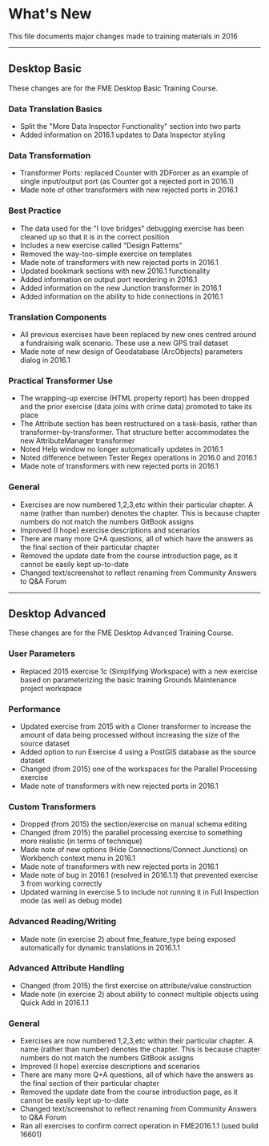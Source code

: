 # What's New #
This file documents major changes made to training materials in 2016

---

## Desktop Basic ##
These changes are for the FME Desktop Basic Training Course.

### Data Translation Basics ###
- Split the "More Data Inspector Functionality" section into two parts
- Added information on 2016.1 updates to Data Inspector styling

### Data Transformation ###
- Transformer Ports: replaced Counter with 2DForcer as an example of single input/output port (as Counter got a rejected port in 2016.1)
- Made note of other transformers with new rejected ports in 2016.1

### Best Practice ###
- The data used for the "I love bridges" debugging exercise has been cleaned up so that it is in the correct position
- Includes a new exercise called "Design Patterns"
- Removed the way-too-simple exercise on templates
- Made note of transformers with new rejected ports in 2016.1
- Updated bookmark sections with new 2016.1 functionality
- Added information on output port reordering in 2016.1
- Added information on the new Junction transformer in 2016.1
- Added information on the ability to hide connections in 2016.1

### Translation Components ###
- All previous exercises have been replaced by new ones centred around a fundraising walk scenario. These use a new GPS trail dataset
- Made note of new design of Geodatabase (ArcObjects) parameters dialog in 2016.1

### Practical Transformer Use ###
- The wrapping-up exercise (HTML property report) has been dropped and the prior exercise (data joins with crime data) promoted to take its place
- The Attribute section has been restructured on a task-basis, rather than transformer-by-transformer. That structure better accommodates the new AttributeManager transformer 
- Noted Help window no longer automatically updates in 2016.1
- Noted difference between Tester Regex operations in 2016.0 and 2016.1
- Made note of transformers with new rejected ports in 2016.1

### General ###
- Exercises are now numbered 1,2,3,etc within their particular chapter. A name (rather than number) denotes the chapter. This is because chapter numbers do not match the numbers GitBook assigns
- Improved (I hope) exercise descriptions and scenarios
- There are many more Q+A questions, all of which have the answers as the final section of their particular chapter
- Removed the update date from the course introduction page, as it cannot be easily kept up-to-date
- Changed text/screenshot to reflect renaming from Community Answers to Q&A Forum 

---

## Desktop Advanced ##
These changes are for the FME Desktop Advanced Training Course.

### User Parameters ###
- Replaced 2015 exercise 1c (Simplifying Workspace) with a new exercise based on parameterizing the basic training Grounds Maintenance project workspace

### Performance ###
- Updated exercise from 2015 with a Cloner transformer to increase the amount of data being processed without increasing the size of the source dataset
- Added option to run Exercise 4 using a PostGIS database as the source dataset
- Changed (from 2015) one of the workspaces for the Parallel Processing exercise
- Made note of transformers with new rejected ports in 2016.1

### Custom Transformers ###
- Dropped (from 2015) the section/exercise on manual schema editing
- Changed (from 2015) the parallel processing exercise to something more realistic (in terms of technique)
- Made note of new options (Hide Connections/Connect Junctions) on Workbench context menu in 2016.1
- Made note of transformers with new rejected ports in 2016.1
- Made note of bug in 2016.1 (resolved in 2016.1.1) that prevented exercise 3 from working correctly
- Updated warning in exercise 5 to include not running it in Full Inspection mode (as well as debug mode)

### Advanced Reading/Writing ###
- Made note (in exercise 2) about fme_feature_type being exposed automatically for dynamic translations in 2016.1.1

### Advanced Attribute Handling ###
- Changed (from 2015) the first exercise on attribute/value construction
- Made note (in exercise 2) about ability to connect multiple objects using Quick Add in 2016.1.1

### General ###
- Exercises are now numbered 1,2,3,etc within their particular chapter. A name (rather than number) denotes the chapter. This is because chapter numbers do not match the numbers GitBook assigns
- Improved (I hope) exercise descriptions and scenarios
- There are many more Q+A questions, all of which have the answers as the final section of their particular chapter
- Removed the update date from the course introduction page, as it cannot be easily kept up-to-date
- Changed text/screenshot to reflect renaming from Community Answers to Q&A Forum 
- Ran all exercises to confirm correct operation in FME2016.1.1 (used build 16601)
